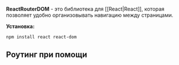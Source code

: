 **ReactRouterDOM** - это библиотека для [[React|React]], которая позволяет удобно организовывать навигацию между страницами.

**Установка:**

```Shell
npm install react react-dom
```

## Роутинг при помощи 